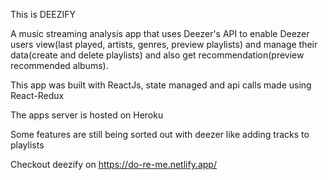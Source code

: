 
This is DEEZIFY

A music streaming analysis app that uses Deezer's API to enable Deezer users view(last played, artists, genres, preview playlists) and manage their data(create and delete playlists) and also get recommendation(preview recommended albums).

This app was built with ReactJs, state managed and api calls made using React-Redux

The apps server is hosted on Heroku

Some features are still being sorted out with deezer like adding tracks to playlists

Checkout deezify on https://do-re-me.netlify.app/